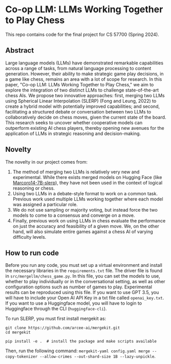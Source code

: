 # Co-op LLM: LLMs Working Together to Play Chess

This repo contains code for the final project for CS 57700 (Spring 2024).

## Abstract
Large language models (LLMs) have demonstrated remarkable capabilities across a range of tasks, from natural language processing to content generation. However, their ability to make strategic game play decisions, in a game like chess, remains an area with a lot of scope for research. In this paper, "Co-op LLM: LLMs Working Together to Play Chess," we aim to explore the integration of two distinct LLMs to challenge state-of-the-art chess AIs. We propose two innovative approaches: first, merging two LLMs using Spherical Linear Interpolation (SLERP) (Fong and Leung, 2022) to create a hybrid model with potentially improved capabilities; and second, facilitating a structured debate or conversation between two LLMs to collaboratively decide on chess moves, given the current state of the board. This research seeks to uncover whether cooperative models can outperform existing AI chess players, thereby opening new avenues for the application of LLMs in strategic reasoning and decision-making.

## Novelty
The novelty in our project comes from:
1. The method of merging two LLMs is relatively very new and experimental. While there exists merged models on Hugging Face (like [Marcoro14-7B-slerp](https://huggingface.co/mlabonne/Marcoro14-7B-slerp)), they have not been used in the context of logical reasoning or chess.
2. Using two LLMs in a debate-style format to work on a common task. Previous work used multiple LLMs working together where each model was assigned a particular role.
3. We do not use sampling or majority voting, but instead force the two models to come to a consensus and converge on a move.
4. Finally, previous work on using LLMs in chess evaluate the performance on just the accuracy and feasibility of a given move. We, on the other hand, will also simulate entire games against a chess AI of varying difficulty levels.

## How to run code
Before you run any code, you must set up a virtual environment and install the necessary libraries in the `requirements.txt` file.
The driver file is found in `src/mergellm/chess_game.py`. In this file, you can set the models to use, whether to play individually or in the conversational setting, as well as other configuration options such as number of games to play. Experimental results can be reproduced using this file. If you want to use GPT 3.5, you will have to include your Open AI API Key in a txt file called `openai_key.txt`. If you want to use a Huggingface model, you will have to login to Huggingface through the CLI (`huggingface-cli`).

To run SLERP, you must first install mergekit as:
```
git clone https://github.com/arcee-ai/mergekit.git
cd mergekit

pip install -e .  # install the package and make scripts available
```
Then, run the following command: `mergekit-yaml config.yaml merge --copy-tokenizer --allow-crimes --out-shard-size 1B --lazy-unpickle`.
